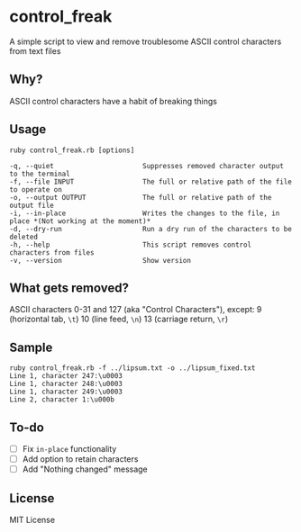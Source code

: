 # control_freak
A simple script to view and remove troublesome ASCII control characters from text files

## Why?
ASCII control characters have a habit of breaking things

## Usage
`ruby control_freak.rb [options]`
    
    -q, --quiet                      Suppresses removed character output to the terminal
    -f, --file INPUT                 The full or relative path of the file to operate on
    -o, --output OUTPUT              The full or relative path of the output file
    -i, --in-place                   Writes the changes to the file, in place *(Not working at the moment)*
    -d, --dry-run                    Run a dry run of the characters to be deleted
    -h, --help                       This script removes control characters from files
    -v, --version                    Show version
    
## What gets removed?
ASCII characters 0-31 and 127 (aka "Control Characters"), except:
9 (horizontal tab, `\t`)
10 (line feed, `\n`)
13 (carriage return, `\r`)

## Sample
    ruby control_freak.rb -f ../lipsum.txt -o ../lipsum_fixed.txt
    Line 1, character 247:\u0003
    Line 1, character 248:\u0003
    Line 1, character 249:\u0003
    Line 2, character 1:\u000b

## To-do
- [ ] Fix `in-place` functionality
- [ ] Add option to retain characters
- [ ] Add "Nothing changed" message

## License
MIT License
